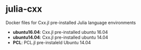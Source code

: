 # julia-cxx

Docker files for Cxx.jl pre-installed Julia language environments

- **ubuntu16.04**: Cxx.jl pre-installed ubuntu 16.04
- **ubuntu14.04**: Cxx.jl pre-installed ubuntu 14.04
- **PCL**: PCL.jl pre-instaleld Ubuntu 14.04
